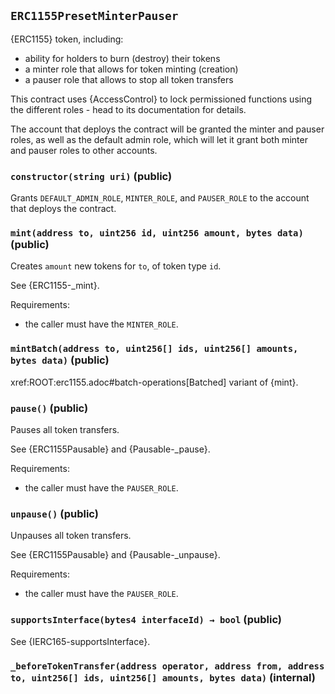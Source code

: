 ## `ERC1155PresetMinterPauser`



{ERC1155} token, including:

 - ability for holders to burn (destroy) their tokens
 - a minter role that allows for token minting (creation)
 - a pauser role that allows to stop all token transfers

This contract uses {AccessControl} to lock permissioned functions using the
different roles - head to its documentation for details.

The account that deploys the contract will be granted the minter and pauser
roles, as well as the default admin role, which will let it grant both minter
and pauser roles to other accounts.


### `constructor(string uri)` (public)



Grants `DEFAULT_ADMIN_ROLE`, `MINTER_ROLE`, and `PAUSER_ROLE` to the account that
deploys the contract.

### `mint(address to, uint256 id, uint256 amount, bytes data)` (public)



Creates `amount` new tokens for `to`, of token type `id`.

See {ERC1155-_mint}.

Requirements:

- the caller must have the `MINTER_ROLE`.

### `mintBatch(address to, uint256[] ids, uint256[] amounts, bytes data)` (public)



xref:ROOT:erc1155.adoc#batch-operations[Batched] variant of {mint}.

### `pause()` (public)



Pauses all token transfers.

See {ERC1155Pausable} and {Pausable-_pause}.

Requirements:

- the caller must have the `PAUSER_ROLE`.

### `unpause()` (public)



Unpauses all token transfers.

See {ERC1155Pausable} and {Pausable-_unpause}.

Requirements:

- the caller must have the `PAUSER_ROLE`.

### `supportsInterface(bytes4 interfaceId) → bool` (public)



See {IERC165-supportsInterface}.

### `_beforeTokenTransfer(address operator, address from, address to, uint256[] ids, uint256[] amounts, bytes data)` (internal)








